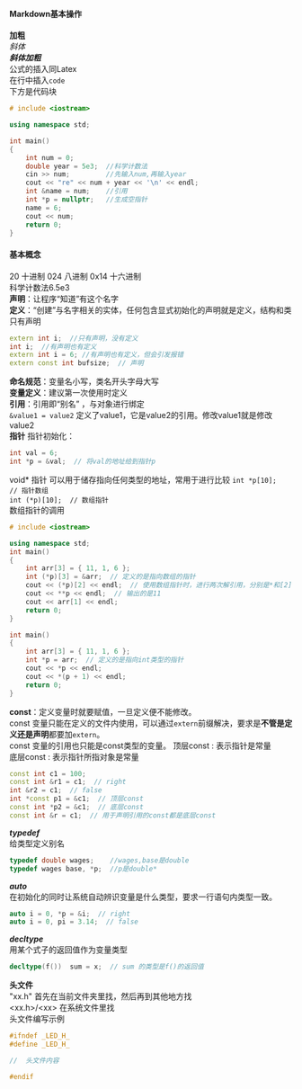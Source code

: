 #### Markdown基本操作
**加粗**  
*斜体*  
***斜体加粗***  
公式的插入同Latex  
在行中插入`code`  
下方是代码块  

```C++
# include <iostream>

using namespace std;

int main()
{
	int num = 0; 
	double year = 5e3;  //科学计数法
	cin >> num;         //先输入num,再输入year
	cout << "re" << num + year << '\n' << endl;
	int &name = num;    //引用
	int *p = nullptr;   //生成空指针
	name = 6;
	cout << num;
	return 0;
}
```

#### 基本概念
20 十进制   024 八进制  0x14 十六进制  
科学计数法6.5e3  
**声明**：让程序“知道”有这个名字  
**定义**：“创建”与名字相关的实体，任何包含显式初始化的声明就是定义，结构和类只有声明  

```C++
extern int i;  //只有声明，没有定义
int i;  //有声明也有定义
extern int i = 6; //有声明也有定义，但会引发报错
extern const int bufsize;  // 声明
```

**命名规范**：变量名小写，类名开头字母大写  
**变量定义**：建议第一次使用时定义  
**引用**：引用即“别名” ，与对象进行绑定  
`&value1 = value2` 定义了value1，它是value2的引用。修改value1就是修改value2  
**指针**
指针初始化：
```C++
int val = 6;
int *p = &val;  // 将val的地址给到指针p
```
void* 指针  可以用于储存指向任何类型的地址，常用于进行比较
`int *p[10];  // 指针数组`  
`int (*p)[10];  // 数组指针`  
数组指针的调用  
```C++
# include <iostream>

using namespace std;
int main()
{
	int arr[3] = { 11, 1, 6 };
	int (*p)[3] = &arr;  // 定义的是指向数组的指针
	cout << (*p)[2] << endl;  // 使用数组指针时，进行两次解引用，分别是*和[2]
	cout << **p << endl;  // 输出的是11
	cout << arr[1] << endl;
	return 0;
}

int main()
{
	int arr[3] = { 11, 1, 6 };
	int *p = arr;  // 定义的是指向int类型的指针
	cout << *p << endl;
	cout << *(p + 1) << endl;
	return 0;
}
```

**const**：定义变量时就要赋值，一旦定义便不能修改。  
const 变量只能在定义的文件内使用，可以通过`extern`前缀解决，要求是**不管是定义还是声明**都要加`extern`。  
const 变量的引用也只能是const类型的变量。 
顶层const : 表示指针是常量  
底层const : 表示指针所指对象是常量   
```C++
const int c1 = 100;
const int &r1 = c1;  // right
int &r2 = c1;  // false
int *const p1 = &c1;  // 顶层const
const int *p2 = &c1;  // 底层const
const int &r = c1;  // 用于声明引用的const都是底层const
```

***typedef***  
给类型定义别名  

```C++
typedef double wages;    //wages,base是double
typedef wages base, *p;  //p是double*
```
***auto***  
在初始化的同时让系统自动辨识变量是什么类型，要求一行语句内类型一致。  
```C++
auto i = 0, *p = &i;  // right
auto i = 0, pi = 3.14;  // false
```
***decltype***  
用某个式子的返回值作为变量类型  

```C++
decltype(f())  sum = x;  // sum 的类型是f()的返回值
```

**头文件**  
"xx.h" 首先在当前文件夹里找，然后再到其他地方找  
$\text{<xx.h>/<xx>}$ 在系统文件里找  
头文件编写示例  

```C++
#ifndef _LED_H_
#define _LED_H_

//  头文件内容

#endif
```